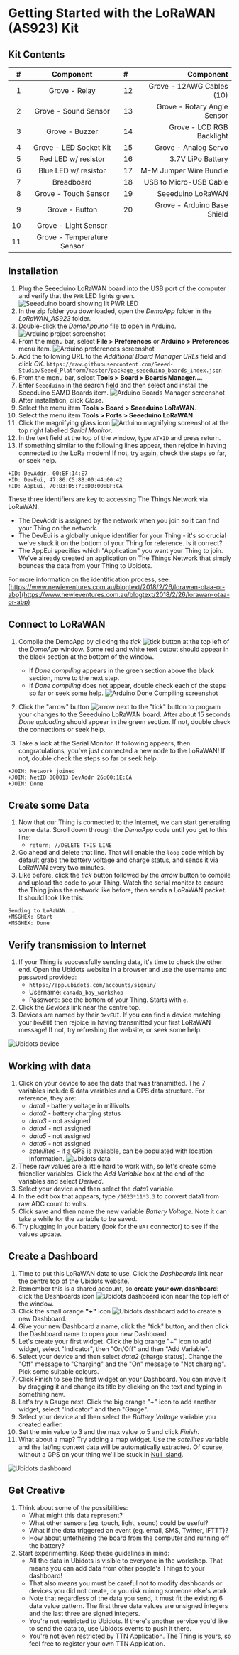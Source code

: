 Getting Started with the LoRaWAN (AS923) Kit
====================================

Kit Contents
------------

|# |Component                    |# |Component |
|---:|:---:|:---|---:|
|1 | Grove - Relay               |12| Grove - 12AWG Cables (10) |
|2 | Grove - Sound Sensor        |13| Grove - Rotary Angle Sensor |
|3 | Grove - Buzzer              |14| Grove - LCD RGB Backlight |
|4 | Grove - LED Socket Kit      |15| Grove - Analog Servo |
|5 | Red LED w/ resistor         |16| 3.7V LiPo Battery |
|6 | Blue LED w/ resistor        |17| M-M Jumper Wire Bundle |
|7 | Breadboard                  |18| USB to Micro-USB Cable |
|8 | Grove - Touch Sensor        |19| Seeeduino LoRaWAN |
|9 | Grove - Button              |20| Grove - Arduino Base Shield |
|10| Grove - Light Sensor        | | |
|11| Grove - Temperature Sensor  | | |


Installation
------------

1. Plug the Seeeduino LoRaWAN board into the USB port of the computer and verify that the `PWR` LED lights green.
![Seeeduino board showing lit PWR LED](images/Seeeduino-LEDs.jpeg)
1. In the zip folder you downloaded, open the _DemoApp_ folder in the _LoRaWAN_AS923_ folder.
1. Double-click the _DemoApp.ino_ file to open in Arduino.
![Arduino project screenshot](images/Arduino_project_screenshot.png)
1. From the menu bar, select **File > Preferences** or **Arduino > Preferences** menu item.
![Arduino preferences screenshot](images/Arduino_preferences_screenshot.png)
1. Add the following URL to the _Additional Board Manager URLs_ field and click _OK_.
`https://raw.githubusercontent.com/Seeed-Studio/Seeed_Platform/master/package_seeeduino_boards_index.json`
1. From the menu bar, select **Tools > Board > Boards Manager...**.
1. Enter `Seeeduino` in the search field and then select and install the Seeeduino SAMD Boards item.
![Arduino Boards Manager screenshot](images/Arduino_boards_manager_screenshot.png)
1. After installation, click _Close_.
1. Select the menu item **Tools > Board > Seeeduino LoRaWAN**.
1. Select the menu item **Tools > Ports > Seeeduino LoRaWAN**.
1. Click the magnifying glass icon ![Arduino magnifying screenshot](images/Arduino_magnifying_screenshot.png) at the top right labelled _Serial Monitor_.
1. In the text field at the top of the window, type `AT+ID` and press return.
1. If something similar to the following lines appear, then rejoice in having connected to the LoRa modem! If not, try again, check the steps so far, or seek help.

```
+ID: DevAddr, 00:EF:14:E7
+ID: DevEui, 47:86:C5:8B:00:44:00:42
+ID: AppEui, 70:B3:D5:7E:D0:00:BF:CA
```

These three identifiers are key to accessing The Things Network via LoRaWAN.

 * The DevAddr is assigned by the network when you join so it can find your Thing on the network.
 * The DevEui is a globally unique identifier for your Thing - it's so crucial we've stuck it on the bottom of your Thing for reference. Is it correct?
 * The AppEui specifies which "Application" you want your Thing to join. We've already created an application on The Things Network that simply bounces the data from your Thing to Ubidots.

For more information on the identification process, see: [https://www.newieventures.com.au/blogtext/2018/2/26/lorawan-otaa-or-abp](https://www.newieventures.com.au/blogtext/2018/2/26/lorawan-otaa-or-abp)

Connect to LoRaWAN
------------------

1. Compile the DemoApp by clicking the _tick_ ![tick](images/Arduino_tick_screenshot.png) button at the top left of the _DemoApp_ window.
Some red and white text output should appear in the black section at the bottom of the window.
	* If _Done compiling_ appears in the green section above the black section, move to the next step.
	* If _Done compiling_ does not appear, double check each of the steps so far or seek some help.
![Arduino Done Compiling screenshot](images/Arduino_done_compiling_screenshot.png)

1. Click the "arrow" button ![arrow](images/Arduino_arrow_screenshot.png) next to the "tick" button to program your changes to the Seeeduino LoRaWAN board. After about 15 seconds _Done uploading_ should appear in the green section. If not, double check the connections or seek help.
1. Take a look at the Serial Monitor. If following appears, then congratulations, you've just connected a new node to the LoRaWAN! If not, double check the steps so far or seek help.

```
+JOIN: Network joined
+JOIN: NetID 000013 DevAddr 26:00:1E:CA
+JOIN: Done
```

Create some Data
----------------
1. Now that our Thing is connected to the Internet, we can start generating some data. Scroll down through the _DemoApp_ code until you get to this line:
	* `return; //DELETE THIS LINE`
1. Go ahead and delete that line. That will enable the `loop` code which by default grabs the battery voltage and charge status, and sends it via LoRaWAN every two minutes.
1. Like before, click the _tick_ button followed by the _arrow_ button to compile and upload the code to your Thing. Watch the serial monitor to ensure the Thing joins the network like before, then sends a LoRaWAN packet. It should look like this:

```
Sending to LoRaWAN...
+MSGHEX: Start
+MSGHEX: Done
```

Verify transmission to Internet
-------------------------------

1. If your Thing is successfully sending data, it's time to check the other end. Open the Ubidots website in a browser and use the username and password provided:
	* `https://app.ubidots.com/accounts/signin/`
	* Username: `canada_bay_workshop`
	* Password: see the bottom of your Thing. Starts with `e`.
1. Click the _Devices_ link near the centre top.
1. Devices are named by their `DevEUI`. If you can find a device matching your `DevEUI` then rejoice in having transmitted your first LoRaWAN message! If not, try refreshing the website, or seek some help.

![Ubidots device](images/Ubidots_device.png)

Working with data
-----------------

1. Click on your device to see the data that was transmitted. The 7 variables include 6 data variables and a GPS data structure. For reference, they are:
	* _data1_ - battery voltage in millivolts
	* _data2_ - battery charging status
	* _data3_ - not assigned
	* _data4_ - not assigned
	* _data5_ - not assigned
	* _data6_ - not assigned
	* _satellites_ - if a GPS is available, can be populated with location information.
![Ubidots data](images/Ubidots_data.png)
1. These raw values are a little hard to work with, so let's create some friendlier variables. Click the _Add Variable_ box at the end of the variables and select _Derived_.
1. Select your device and then select the _data1_ variable.
1. In the edit box that appears, type `/1023*11*3.3` to convert data1 from raw ADC count to volts.
1. Click save and then name the new variable _Battery Voltage_. Note it can take a while for the variable to be saved.
1. Try plugging in your battery (look for the `BAT` connector) to see if the values update.


Create a Dashboard
------------------

1. Time to put this LoRaWAN data to use. Click the _Dashboards_ link near the centre top of the Ubidots website.
1. Remember this is a shared account, so **create your own dashboard**: click the Dashboards icon ![Ubidots dashboard icon](images/Ubidots_dashboard_icon.png) near the top left of the window.
1. Click the small orange **"+"** icon ![Ubidots dashboard add](images/Ubidots_dashboard_add.png) to create a new Dashboard.
1. Give your new Dashboard a name, click the "tick" button, and then click the Dashboard name to open your new Dashboard.
1. Let's create your first widget. Click the big orange "+" icon to add widget, select "Indicator", then "On/Off" and then "Add Variable".
1. Select your device and then select _data2_ (charge status). Change the "Off" message to "Charging" and the "On" message to "Not charging". Pick some suitable colours.
1. Click Finish to see the first widget on your Dashboard. You can move it by dragging it and change its title by clicking on the text and typing in something new.
1. Let's try a Gauge next. Click the big orange "+" icon to add another widget, select "Indicator" and then "Gauge".
1. Select your device and then select the _Battery Voltage_ variable you created earlier.
1. Set the min value to 3 and the max value to 5 and click _Finish_.
1. What about a map? Try adding a map widget. Use the _satellites_ variable and the lat/lng context data will be automatically extracted. Of course, without a GPS on your thing we'll be stuck in [Null Island](https://en.wikipedia.org/wiki/Null_Island).

![Ubidots dashboard](images/Ubidots_dashboard.png)

Get Creative
------------

1. Think about some of the possibilities:
	* What might this data represent?
	* What other sensors (eg. touch, light, sound) could be useful?
	* What if the data triggered an event (eg. email, SMS, Twitter, IFTTT)?
	* How about untethering the board from the computer and running off the battery?
1. Start experimenting. Keep these guidelines in mind:
	* All the data in Ubidots is visible to everyone in the workshop. That means you can add data from other people's Things to your dashboard!
	* That also means you must be careful not to modify dashboards or devices you did not create, or you risk ruining someone else's work.
	* Note that regardless of the data you send, it must fit the existing 6 data value pattern. The first three data values are unsigned integers and the last three are signed integers.
	* You're not restricted to Ubidots. If there's another service you'd like to send the data to, use Ubidots events to push it there.
	* You're not even restricted by TTN Application. The Thing is yours, so feel free to register your own TTN Application.
